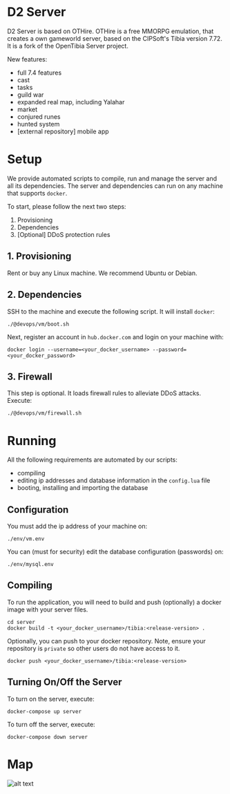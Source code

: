 # D2 Server
D2 Server is based on OTHire. OTHire is a free MMORPG emulation, that creates a own gameworld server, based on the CIPSoft's Tibia version 7.72. It is a fork of the OpenTibia Server project.

New features:
- full 7.4 features
- cast
- tasks
- guild war
- expanded real map, including Yalahar
- market
- conjured runes
- hunted system
- [external repository] mobile app

# Setup
We provide automated scripts to compile, run and manage the server and all its dependencies. The server and dependencies can run on any machine that supports `docker`.

To start, please follow the next two steps:
1. Provisioning 
2. Dependencies
3. [Optional] DDoS protection rules
## 1. Provisioning
Rent or buy any Linux machine. We recommend Ubuntu or Debian.
## 2. Dependencies
SSH to the machine and execute the following script. It will install `docker`: 
```
./@devops/vm/boot.sh
```
Next, register an account in `hub.docker.com` and login on your machine with:
```
docker login --username=<your_docker_username> --password=<your_docker_password>
```
## 3. Firewall
This step is optional. It loads firewall rules to alleviate DDoS attacks.
Execute:
```
./@devops/vm/firewall.sh
```
# Running
All the following requirements are automated by our scripts: 
- compiling
- editing ip addresses and database information in the `config.lua` file
- booting, installing and importing the database
## Configuration
You must add the ip address of your machine on:
```
./env/vm.env
```
You can (must for security) edit the database configuration (passwords) on:
```
./env/mysql.env
```
## Compiling
To run the application, you will need to build and push (optionally) a docker image with your server files.
```
cd server
docker build -t <your_docker_username>/tibia:<release-version> .
```
Optionally, you can push to your docker repository. Note, ensure your repository is `private` so other users do not have access to it.
```
docker push <your_docker_username>/tibia:<release-version>
```
## Turning On/Off the Server
To turn on the server, execute:
```
docker-compose up server
```
To turn off the server, execute:
```
docker-compose down server
```
# Map
![alt text](https://github.com/eubrunomiguel/OTHire/blob/master/server/misc/map.bmp?raw=true)
